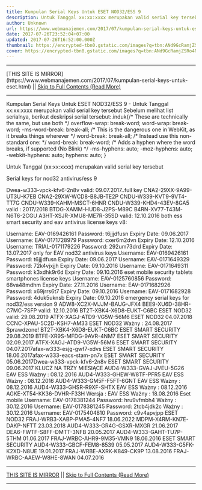 ```yaml
---
title: Kumpulan Serial Keys Untuk ESET NOD32/ESS 9
description: Untuk Tanggal xx:xx:xxxx merupakan valid serial key tersebut
author: Unknown
url: https://www.webmanajemen.com/2017/07/kumpulan-serial-keys-untuk-eset.html
date: 2017-07-26T23:52:04+07:00
updated: 2017-07-26T16:52:00.000Z
thumbnail: https://encrypted-tbn0.gstatic.com/images?q=tbn:ANd9GcRamjZSRo4NecDhkcMeytN2DOKXp_ZIaEw4c_3Cm8nFUsPJqU-Tgw
cover: https://encrypted-tbn0.gstatic.com/images?q=tbn:ANd9GcRamjZSRo4NecDhkcMeytN2DOKXp_ZIaEw4c_3Cm8nFUsPJqU-Tgw
---
```


<hr/> [THIS SITE IS MIRROR](https://www.webmanajemen.com/2017/07/kumpulan-serial-keys-untuk-eset.html) || <a href="https://www.webmanajemen.com/2017/07/kumpulan-serial-keys-untuk-eset.html" rel="follow" class="button" id="read-more">Skip to Full Contents (Read More)</a> <hr/> Kumpulan Serial Keys Untuk ESET NOD32/ESS 9 - Untuk Tanggal xx:xx:xxxx merupakan valid serial key tersebut Sebelum melihat list serialnya, berikut deskripsi serial tersebut:.induk{/* These are technically the same, but use both */   overflow-wrap: break-word;   word-wrap: break-word;    -ms-word-break: break-all;   /* This is the dangerous one in WebKit, as it breaks things wherever */   word-break: break-all;   /* Instead use this non-standard one: */   word-break: break-word;    /* Adds a hyphen where the word breaks, if supported (No Blink) */   -ms-hyphens: auto;   -moz-hyphens: auto;   -webkit-hyphens: auto;   hyphens: auto;  }  

Untuk Tanggal (xx:xx:xxxx) merupakan valid serial key tersebut


Serial keys for nod32 antivirus/ess 9


Dwea-w333-vpck-kfv6-2n8v
valid: 09.07.2017..full key
CNA2-29XX-9A99-UT3U-K7EB
CNA2-29XW-WCD8-B8JB-TE2P
CNDU-W339-KVT9-9VT4-TT7G
CNDU-W339-KAHM-MSCT-6HNR
CNDU-W339-KHD4-43EV-8GA5
valid : 2017/2018
BTDG-XAMM-HUD8-J2PS-M89C
B4RN-XV77-T43M-N6T6-2CGU
A3HT-XSJR-XMU8-ME7R-35SD
valid: 12.10.2016 
both ess smart security and eav antivirus license keys v8:


Username: EAV-0169426161
Password: t6jjjdfusn
Expiry Date: 09.06.2017
Username: EAV-0171728979
Password: cxer6m2dvn
Expiry Date: 12.10.2016
Username: TRIAL-0171179226
Password: 292um73drd
Expiry Date: 13.07.2017
only for EAV nod32 antivirus keys
Username: EAV-0169426161
Password: t6jjjdfusn
Expiry Date: 09.06.2017
Username: EAV-0171649329
Password: 72k4vjxjjh
Expiry Date: 09.10.2016
Username: EAV-0171649311
Password: k3xdhk9r6d
Expiry Date: 09.10.2016
eset mobile security tablets smartphones license keys
Username: EAV-0125760856
Password: 68va48mdhm
Expiry Date: 27.11.2016
Username: EAV-0171682926
Password: x69jrrs6t7
Expiry Date: 09.10.2016
Username: EAV-0171682928
Password: 4duk5uknsb
Expiry Date: 09.10.2016
emergency serial keys for nod32/ess version 9
ADW8-XC2X-MJJM-BAUG-JFX4
BEE9-XU6D-38HR-C7MC-7SFP
valid: 12.10.2016
BT2T-XBK4-X6D8-EUKT-C6BC
ESET NOD32
valid: 29.08.2019
ATFX-XAGJ-ATD9-VG5W-56M6
ESET NOD32
04.07.2018
CCNC-XPAU-5C2D-KSH7-AM33
ESET NOD32
Ważny : 24.08.2017
Sprawdzone!
BT2T-XBK4-X6D8-EUKT-C6BC
ESET SMART SECURITY
29.08.2019
BTFE-XR9S-MFDG-9AVR-4NM7
ESET SMART SECURITY
02.09.2017
ATFX-XAGJ-ATD9-VG5W-56M6
ESET SMART SECURITY
04.07.2017afax-w333-esjg-gwf7-xdvs
ESET SMART SECURITY
18.06.2017afax-w333-eacs-stam-pn7x
ESET SMART SECURITY
05.06.2017Dwea-w333-vpck-kfv6-2n8v
ESET SMART SECURITY
09.06.2017
KLUCZ NA TRZY MIESIĄCE
AUD4-W333-GVAJ-JVEU-5G26
EAV ESS
Ważny : 08.12.2016
AUD4-W333-GHEW-W8TF-PFR5
EAV ESS
Ważny : 08.12.2016
AUD4-W333-GM5F-F5FT-6GNT
EAV ESS
Ważny : 08.12.2016
AUD4-W333-GHSR-R9XF-SHTX
EAV ESS
Ważny : 08.12.2016
AGKE-XT54-KK36-DVHR-F33H
Wersja : EAV ESS
Ważny : 18.08.2016
Eset mobile
Username: EAV-0178381244
Password: hru9vfmbh4
Ważny : 30.12.2016
Username: EAV-0178381245
Password: 2tcb4jdk2c
Ważny : 30.12.2016
Username: EAV-0175404810
Password: c9v4apvjpp
ESET NOD32
FRAJ-WRB3-XABP-PMA5-4NF7
18.06.2022
MDPM-X4RM-KN7E-DAKP-NFTT
23.03.2018
AUD4-W333-GR4G-GSXR-MXGR
21.06.2017
DEA6-FWTF-S8FF-DMTT-3NFB
20.05.2017
AUD4-W333-GAHT-TU7P-5THM
01.06.2017
FRAJ-WRBC-AHR9-9M35-VMN9
18.06.2016
ESET SMART SECURITY
AUD4-W333-GBCF-FEM8-8539
05.05.2017
AUD4-W333-G5FK-K2XD-N8UE
19.01.2017
FRAJ-WRBE-AXRK-K849-CK9P
13.08.2016
FRAJ-WRBC-AAEW-W8HE-8WAN
04.07.2016 <hr/> [THIS SITE IS MIRROR](https://www.webmanajemen.com/2017/07/kumpulan-serial-keys-untuk-eset.html) || <a href="https://www.webmanajemen.com/2017/07/kumpulan-serial-keys-untuk-eset.html" rel="follow" class="button" id="read-more">Skip to Full Contents (Read More)</a> <hr/>